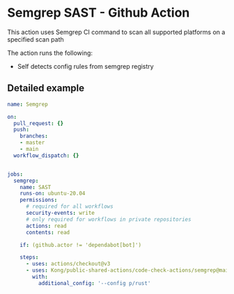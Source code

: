 # Semgrep SAST - Github Action

This action uses Semgrep CI command to scan all supported platforms on a specified scan path

The action runs the following:
- Self detects config rules from semgrep registry
## Detailed example

```yaml
name: Semgrep

on:
  pull_request: {}
  push:
    branches: 
    - master
    - main
  workflow_dispatch: {}


jobs:
  semgrep:
    name: SAST
    runs-on: ubuntu-20.04
    permissions:
      # required for all workflows
      security-events: write
      # only required for workflows in private repositories
      actions: read
      contents: read

    if: (github.actor != 'dependabot[bot]')

    steps:
      - uses: actions/checkout@v3
      - uses: Kong/public-shared-actions/code-check-actions/semgrep@main
        with:
          additional_config: '--config p/rust'
            

```